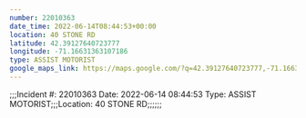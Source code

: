 ```yaml
---
number: 22010363
date_time: 2022-06-14T08:44:53+00:00
location: 40 STONE RD
latitude: 42.39127640723777
longitude: -71.16631363107186
type: ASSIST MOTORIST
google_maps_link: https://maps.google.com/?q=42.39127640723777,-71.16631363107186
---
```


;;;Incident #: 22010363  Date: 2022-06-14 08:44:53   Type: ASSIST MOTORIST;;;Location: 40 STONE RD;;;;;;
